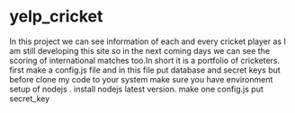 # yelp_cricket
In this project we can see information of each and every cricket player as I am still developing this site so in the next coming days we can see the scoring of international matches too.In short it is a portfolio of cricketers.
first make a config.js file and in this file put database and secret keys
but before clone my code to your system make sure you have environment setup of nodejs . 
install nodejs latest version.
make one config.js
put secret_key
